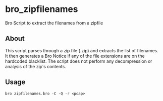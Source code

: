 # bro_zipfilenames
Bro Script to extract the filenames from a zipfile

## About

This script parses through a zip file (.zip) and extracts the list of filenames.
It then generates a Bro Notice if any of the file extensions are on the hardcoded blacklist. The script does not perform any decompression or analysis of the zip's contents.

## Usage
`bro zipfilenames.bro -C -Q -r <pcap>`
